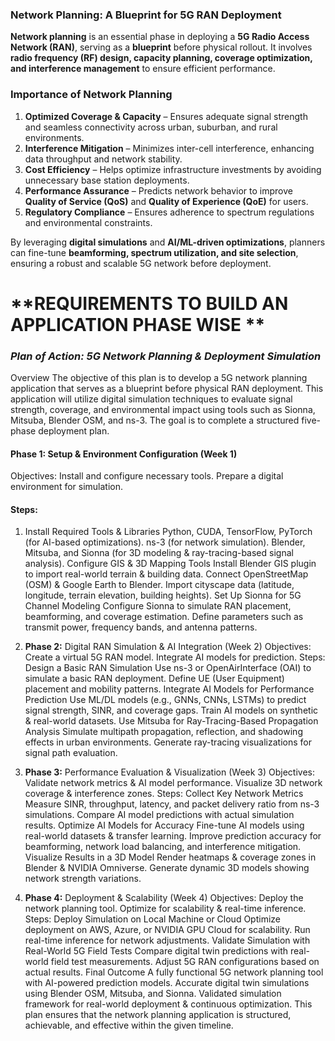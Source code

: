 ### **Network Planning: A Blueprint for 5G RAN Deployment**  

**Network planning** is an essential phase in deploying a **5G Radio Access Network (RAN)**, serving as a **blueprint** before physical rollout. It involves **radio frequency (RF) design, capacity planning, coverage optimization, and interference management** to ensure efficient performance.  

### **Importance of Network Planning**  

1. **Optimized Coverage & Capacity** – Ensures adequate signal strength and seamless connectivity across urban, suburban, and rural environments.  
2. **Interference Mitigation** – Minimizes inter-cell interference, enhancing data throughput and network stability.  
3. **Cost Efficiency** – Helps optimize infrastructure investments by avoiding unnecessary base station deployments.  
4. **Performance Assurance** – Predicts network behavior to improve **Quality of Service (QoS)** and **Quality of Experience (QoE)** for users.  
5. **Regulatory Compliance** – Ensures adherence to spectrum regulations and environmental constraints.  

By leveraging **digital simulations** and **AI/ML-driven optimizations**, planners can fine-tune **beamforming, spectrum utilization, and site selection**, ensuring a robust and scalable 5G network before deployment.

# **REQUIREMENTS TO BUILD AN APPLICATION PHASE WISE **
### ***Plan of Action: 5G Network Planning & Deployment Simulation***
Overview
The objective of this plan is to develop a 5G network planning application that serves as a blueprint before physical RAN deployment. This application will utilize digital simulation techniques to evaluate signal strength, coverage, and environmental impact using tools such as Sionna, Mitsuba, Blender OSM, and ns-3. The goal is to complete a structured five-phase deployment plan.

#### Phase 1: Setup & Environment Configuration (Week 1)
Objectives:
Install and configure necessary tools.
Prepare a digital environment for simulation.

#### **Steps:**
1. Install Required Tools & Libraries
   Python, CUDA, TensorFlow, PyTorch (for AI-based optimizations).
    ns-3 (for network simulation).
   Blender, Mitsuba, and Sionna (for 3D modeling & ray-tracing-based signal analysis).
   Configure GIS & 3D Mapping Tools
Install Blender GIS plugin to import real-world terrain & building data.
Connect OpenStreetMap (OSM) & Google Earth to Blender.
Import cityscape data (latitude, longitude, terrain elevation, building heights).
Set Up Sionna for 5G Channel Modeling
Configure Sionna to simulate RAN placement, beamforming, and coverage estimation.
Define parameters such as transmit power, frequency bands, and antenna patterns.
2. **Phase 2:**  Digital RAN Simulation & AI Integration (Week 2)
Objectives:
Create a virtual 5G RAN model.
Integrate AI models for prediction.
Steps:
Design a Basic RAN Simulation
Use ns-3 or OpenAirInterface (OAI) to simulate a basic RAN deployment.
Define UE (User Equipment) placement and mobility patterns.
Integrate AI Models for Performance Prediction
Use ML/DL models (e.g., GNNs, CNNs, LSTMs) to predict signal strength, SINR, and coverage gaps.
Train AI models on synthetic & real-world datasets.
Use Mitsuba for Ray-Tracing-Based Propagation Analysis
Simulate multipath propagation, reflection, and shadowing effects in urban environments.
Generate ray-tracing visualizations for signal path evaluation.

3. **Phase 3:** Performance Evaluation & Visualization (Week 3)
Objectives:
Validate network metrics & AI model performance.
Visualize 3D network coverage & interference zones.
Steps:
Collect Key Network Metrics
Measure SINR, throughput, latency, and packet delivery ratio from ns-3 simulations.
Compare AI model predictions with actual simulation results.
Optimize AI Models for Accuracy
Fine-tune AI models using real-world datasets & transfer learning.
Improve prediction accuracy for beamforming, network load balancing, and interference mitigation.
Visualize Results in a 3D Model
Render heatmaps & coverage zones in Blender & NVIDIA Omniverse.
Generate dynamic 3D models showing network strength variations.

4. **Phase 4:** Deployment & Scalability (Week 4)
Objectives:
Deploy the network planning tool.
Optimize for scalability & real-time inference.
Steps:
Deploy Simulation on Local Machine or Cloud
Optimize deployment on AWS, Azure, or NVIDIA GPU Cloud for scalability.
Run real-time inference for network adjustments.
Validate Simulation with Real-World 5G Field Tests
Compare digital twin predictions with real-world field test measurements.
Adjust 5G RAN configurations based on actual results.
Final Outcome
A fully functional 5G network planning tool with AI-powered prediction models.
Accurate digital twin simulations using Blender OSM, Mitsuba, and Sionna.
Validated simulation framework for real-world deployment & continuous optimization.
This plan ensures that the network planning application is structured, achievable, and effective within the given timeline.







